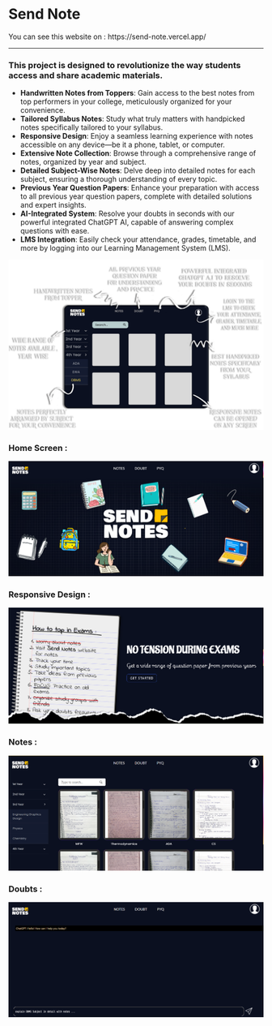 <h1>Send Note</h1>
You can see this website on : https://send-note.vercel.app/
<hr>
<h3>This project is designed to revolutionize the way students access and share academic materials.</h3>

 <ul>
        <li><strong>Handwritten Notes from Toppers</strong>: Gain access to the best notes from top performers in your college, meticulously organized for your convenience.</li>
        <li><strong>Tailored Syllabus Notes</strong>: Study what truly matters with handpicked notes specifically tailored to your syllabus.</li>
        <li><strong>Responsive Design</strong>: Enjoy a seamless learning experience with notes accessible on any device—be it a phone, tablet, or computer.</li>
        <li><strong>Extensive Note Collection</strong>: Browse through a comprehensive range of notes, organized by year and subject.</li>
        <li><strong>Detailed Subject-Wise Notes</strong>: Delve deep into detailed notes for each subject, ensuring a thorough understanding of every topic.</li>
        <li><strong>Previous Year Question Papers</strong>: Enhance your preparation with access to all previous year question papers, complete with detailed solutions and expert insights.</li>
        <li><strong>AI-Integrated System</strong>: Resolve your doubts in seconds with our powerful integrated ChatGPT AI, capable of answering complex questions with ease.</li>
        <li><strong>LMS Integration</strong>: Easily check your attendance, grades, timetable, and more by logging into our Learning Management System (LMS).</li>
    </ul>

<img src="./src/assets/feature.png">

<h3>Home Screen :</h3>
<img src="./src/assets/Home_ss.png">

<h3>Responsive Design :</h3>
<img src="./src/assets/res_ss.png">

<h3>Notes :</h3>
<img src="./src/assets/Notes_ss.png">

<h3>Doubts :</h3>
<img src="./src/assets/doubts_ss.png">
